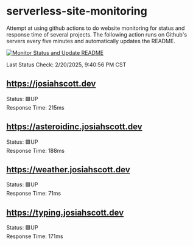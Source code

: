 # serverless-site-monitoring
Attempt at using github actions to do website monitoring for status and response time of several projects. The following action runs on Github's servers every five minutes and automatically updates the README.  

[![Monitor Status and Update README](https://github.com/JosiahSco/serverless-site-monitoring/actions/workflows/monitor.yaml/badge.svg)](https://github.com/JosiahSco/serverless-site-monitoring/actions/workflows/monitor.yaml)

Last Status Check: 2/20/2025, 9:40:56 PM CST

## https://josiahscott.dev
Status: 🟩UP  
Response Time: 215ms

## https://asteroidinc.josiahscott.dev
Status: 🟩UP  
Response Time: 188ms

## https://weather.josiahscott.dev
Status: 🟩UP  
Response Time: 71ms

## https://typing.josiahscott.dev
Status: 🟩UP  
Response Time: 171ms

